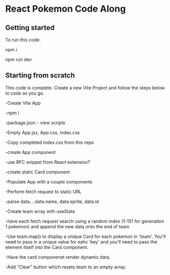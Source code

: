 # React Pokemon Code Along

## Getting started
To run this code:

npm i

npm run dev

## Starting from scratch
This code is complete. Create a new Vite Project and follow the steps below to code as you go.

-Create Vite App

-npm i

-package.json - view scripts

-Empty App.jsx, App.css, index.css

-Copy completed index.css from this repo

-create App component

-use RFC snippet from React extension?

-create static Card component

-Populate App with a couple <Card> components

-Perform fetch request to static URL

-parse data....data.name, data.sprite, data.id

-Create team array with useState

-have each fetch request search using a random index (1-151 for generation 1 pokemon) and append the new data onto the end of team

-Use team.map() to display a unique Card for each pokemon in 'team'. You'll need to pass in a unique value for eahc 'key' and you'll need to pass the element itself into the Card component.

-Have the card componenet render dynamic data.

-Add "Clear" button which resets team to an empty array.

